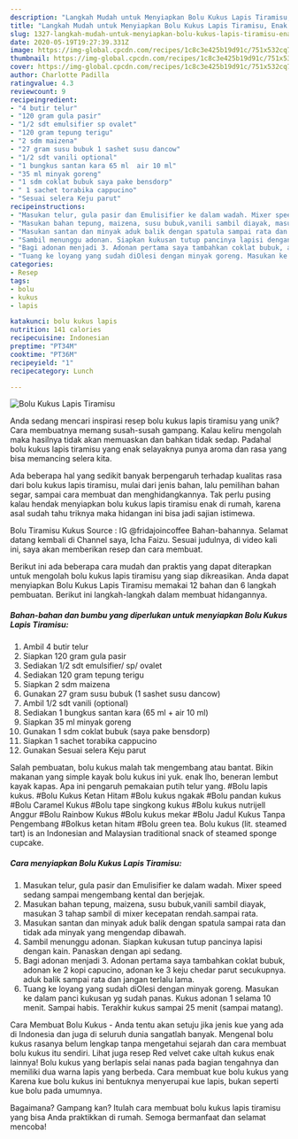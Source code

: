 ```yaml
---
description: "Langkah Mudah untuk Menyiapkan Bolu Kukus Lapis Tiramisu, Enak Banget"
title: "Langkah Mudah untuk Menyiapkan Bolu Kukus Lapis Tiramisu, Enak Banget"
slug: 1327-langkah-mudah-untuk-menyiapkan-bolu-kukus-lapis-tiramisu-enak-banget
date: 2020-05-19T19:27:39.331Z
image: https://img-global.cpcdn.com/recipes/1c8c3e425b19d91c/751x532cq70/bolu-kukus-lapis-tiramisu-foto-resep-utama.jpg
thumbnail: https://img-global.cpcdn.com/recipes/1c8c3e425b19d91c/751x532cq70/bolu-kukus-lapis-tiramisu-foto-resep-utama.jpg
cover: https://img-global.cpcdn.com/recipes/1c8c3e425b19d91c/751x532cq70/bolu-kukus-lapis-tiramisu-foto-resep-utama.jpg
author: Charlotte Padilla
ratingvalue: 4.3
reviewcount: 9
recipeingredient:
- "4 butir telur"
- "120 gram gula pasir"
- "1/2 sdt emulsifier sp ovalet"
- "120 gram tepung terigu"
- "2 sdm maizena"
- "27 gram susu bubuk 1 sashet susu dancow"
- "1/2 sdt vanili optional"
- "1 bungkus santan kara 65 ml  air 10 ml"
- "35 ml minyak goreng"
- "1 sdm coklat bubuk saya pake bensdorp"
- " 1 sachet torabika cappucino"
- "Sesuai selera Keju parut"
recipeinstructions:
- "Masukan telur, gula pasir dan Emulisifier ke dalam wadah. Mixer speed sedang sampai mengembang kental dan berjejak."
- "Masukan bahan tepung, maizena, susu bubuk,vanili sambil diayak, masukan 3 tahap sambil di mixer kecepatan rendah.sampai rata."
- "Masukan santan dan minyak aduk balik dengan spatula sampai rata dan tidak ada minyak yang mengendap dibawah."
- "Sambil menunggu adonan. Siapkan kukusan tutup pancinya lapisi dengan kain. Panaskan dengan api sedang."
- "Bagi adonan menjadi 3. Adonan pertama saya tambahkan coklat bubuk, adonan ke 2 kopi capucino, adonan ke 3 keju chedar parut secukupnya. aduk balik sampai rata dan jangan terlalu lama."
- "Tuang ke loyang yang sudah diOlesi dengan minyak goreng. Masukan ke dalam panci kukusan yg sudah panas. Kukus adonan 1 selama 10 menit. Sampai habis. Terakhir kukus sampai 25 menit (sampai matang)."
categories:
- Resep
tags:
- bolu
- kukus
- lapis

katakunci: bolu kukus lapis 
nutrition: 141 calories
recipecuisine: Indonesian
preptime: "PT34M"
cooktime: "PT36M"
recipeyield: "1"
recipecategory: Lunch

---
```



![Bolu Kukus Lapis Tiramisu](https://img-global.cpcdn.com/recipes/1c8c3e425b19d91c/751x532cq70/bolu-kukus-lapis-tiramisu-foto-resep-utama.jpg)

Anda sedang mencari inspirasi resep bolu kukus lapis tiramisu yang unik? Cara membuatnya memang susah-susah gampang. Kalau keliru mengolah maka hasilnya tidak akan memuaskan dan bahkan tidak sedap. Padahal bolu kukus lapis tiramisu yang enak selayaknya punya aroma dan rasa yang bisa memancing selera kita.

Ada beberapa hal yang sedikit banyak berpengaruh terhadap kualitas rasa dari bolu kukus lapis tiramisu, mulai dari jenis bahan, lalu pemilihan bahan segar, sampai cara membuat dan menghidangkannya. Tak perlu pusing kalau hendak menyiapkan bolu kukus lapis tiramisu enak di rumah, karena asal sudah tahu triknya maka hidangan ini bisa jadi sajian istimewa.

Bolu Tiramisu Kukus Source : IG @fridajoincoffee Bahan-bahannya. Selamat datang kembali di Channel saya, Icha Faizu. Sesuai judulnya, di video kali ini, saya akan memberikan resep dan cara membuat.


Berikut ini ada beberapa cara mudah dan praktis yang dapat diterapkan untuk mengolah bolu kukus lapis tiramisu yang siap dikreasikan. Anda dapat menyiapkan Bolu Kukus Lapis Tiramisu memakai 12 bahan dan 6 langkah pembuatan. Berikut ini langkah-langkah dalam membuat hidangannya.

<!--inarticleads1-->

##### Bahan-bahan dan bumbu yang diperlukan untuk menyiapkan Bolu Kukus Lapis Tiramisu:

1. Ambil 4 butir telur
1. Siapkan 120 gram gula pasir
1. Sediakan 1/2 sdt emulsifier/ sp/ ovalet
1. Sediakan 120 gram tepung terigu
1. Siapkan 2 sdm maizena
1. Gunakan 27 gram susu bubuk (1 sashet susu dancow)
1. Ambil 1/2 sdt vanili (optional)
1. Sediakan 1 bungkus santan kara (65 ml + air 10 ml)
1. Siapkan 35 ml minyak goreng
1. Gunakan 1 sdm coklat bubuk (saya pake bensdorp)
1. Siapkan  1 sachet torabika cappucino
1. Gunakan Sesuai selera Keju parut


Salah pembuatan, bolu kukus malah tak mengembang atau bantat. Bikin makanan yang simple kayak bolu kukus ini yuk. enak lho, beneran lembut kayak kapas. Apa ini pengaruh pemakaian putih telur yang. #Bolu lapis kukus. #Bolu Kukus Ketan Hitam #Bolu kukus ngakak #Bolu pandan kukus #Bolu Caramel Kukus #Bolu tape singkong kukus #Bolu kukus nutrijell Anggur #Bolu Rainbow Kukus #Bolu kukus mekar #Bolu Jadul Kukus Tanpa Pengembang #Bolkus ketan hitam #Bolu green tea. Bolu kukus (lit. steamed tart) is an Indonesian and Malaysian traditional snack of steamed sponge cupcake. 

<!--inarticleads2-->

##### Cara menyiapkan Bolu Kukus Lapis Tiramisu:

1. Masukan telur, gula pasir dan Emulisifier ke dalam wadah. Mixer speed sedang sampai mengembang kental dan berjejak.
1. Masukan bahan tepung, maizena, susu bubuk,vanili sambil diayak, masukan 3 tahap sambil di mixer kecepatan rendah.sampai rata.
1. Masukan santan dan minyak aduk balik dengan spatula sampai rata dan tidak ada minyak yang mengendap dibawah.
1. Sambil menunggu adonan. Siapkan kukusan tutup pancinya lapisi dengan kain. Panaskan dengan api sedang.
1. Bagi adonan menjadi 3. Adonan pertama saya tambahkan coklat bubuk, adonan ke 2 kopi capucino, adonan ke 3 keju chedar parut secukupnya. aduk balik sampai rata dan jangan terlalu lama.
1. Tuang ke loyang yang sudah diOlesi dengan minyak goreng. Masukan ke dalam panci kukusan yg sudah panas. Kukus adonan 1 selama 10 menit. Sampai habis. Terakhir kukus sampai 25 menit (sampai matang).


Cara Membuat Bolu Kukus - Anda tentu akan setuju jika jenis kue yang ada di Indonesia dan juga di seluruh dunia sangatlah banyak. Mengenal bolu kukus rasanya belum lengkap tanpa mengetahui sejarah dan cara membuat bolu kukus itu sendiri. Lihat juga resep Red velvet cake ultah kukus enak lainnya! Bolu kukus yang berlapis selai nanas pada bagian tengahnya dan memiliki dua warna lapis yang berbeda. Cara membuat kue bolu kukus yang Karena kue bolu kukus ini bentuknya menyerupai kue lapis, bukan seperti kue bolu pada umumnya. 

Bagaimana? Gampang kan? Itulah cara membuat bolu kukus lapis tiramisu yang bisa Anda praktikkan di rumah. Semoga bermanfaat dan selamat mencoba!
